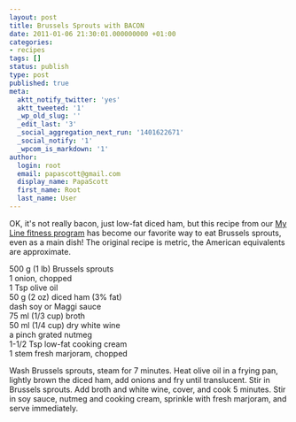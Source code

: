 ```yaml
---
layout: post
title: Brussels Sprouts with BACON
date: 2011-01-06 21:30:01.000000000 +01:00
categories:
- recipes
tags: []
status: publish
type: post
published: true
meta:
  aktt_notify_twitter: 'yes'
  aktt_tweeted: '1'
  _wp_old_slug: ''
  _edit_last: '3'
  _social_aggregation_next_run: '1401622671'
  _social_notify: '1'
  _wpcom_is_markdown: '1'
author:
  login: root
  email: papascott@gmail.com
  display_name: PapaScott
  first_name: Root
  last_name: User
---
```

<p>OK, it's not really bacon, just low-fat diced ham, but this recipe from our <a href="http://www.myline24.de/">My Line fitness program</a> has become our favorite way to eat Brussels sprouts, even as a main dish! The original recipe is metric, the American equivalents are approximate.</p>
<p>500 g (1 lb) Brussels sprouts<br />
1 onion, chopped<br />
1 Tsp olive oil<br />
50 g (2 oz) diced ham (3% fat)<br />
dash soy or Maggi sauce<br />
75 ml (1/3 cup) broth<br />
50 ml (1/4 cup) dry white wine<br />
a pinch grated nutmeg<br />
1-1/2 Tsp low-fat cooking cream<br />
1 stem fresh marjoram, chopped</p>
<p>Wash Brussels sprouts, steam for 7 minutes. Heat olive oil in a frying pan, lightly brown the diced ham, add onions and fry until translucent. Stir in Brussels sprouts. Add broth and white wine, cover, and cook 5 minutes. Stir in soy sauce, nutmeg and cooking cream, sprinkle with fresh marjoram, and serve immediately.</p>
